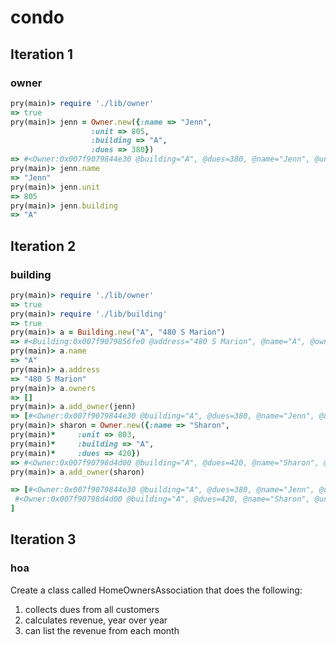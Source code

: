# condo

## Iteration 1
### owner
```ruby
pry(main)> require './lib/owner'
=> true
pry(main)> jenn = Owner.new({:name => "Jenn",
                  :unit => 805,
                  :building => "A",
                  :dues => 380})
=> #<Owner:0x007f9079844e30 @building="A", @dues=380, @name="Jenn", @unit=805>
pry(main)> jenn.name
=> "Jenn"
pry(main)> jenn.unit
=> 805
pry(main)> jenn.building
=> "A"

```
## Iteration 2
### building
```ruby
pry(main)> require './lib/owner'
=> true
pry(main)> require './lib/building'
=> true
pry(main)> a = Building.new("A", "480 S Marion")
=> #<Building:0x007f9079856fe0 @address="480 S Marion", @name="A", @owners=[]>
pry(main)> a.name
=> "A"
pry(main)> a.address
=> "480 S Marion"
pry(main)> a.owners
=> []
pry(main)> a.add_owner(jenn)
=> [#<Owner:0x007f9079844e30 @building="A", @dues=380, @name="Jenn", @unit=805>]
pry(main)> sharon = Owner.new({:name => "Sharon",
pry(main)*     :unit => 803,
pry(main)*     :building => "A",
pry(main)*     :dues => 420})
=> #<Owner:0x007f90798d4d00 @building="A", @dues=420, @name="Sharon", @unit=803>
pry(main)> a.add_owner(sharon)

=> [#<Owner:0x007f9079844e30 @building="A", @dues=380, @name="Jenn", @unit=805>,
 #<Owner:0x007f90798d4d00 @building="A", @dues=420, @name="Sharon", @unit=803>
]
```

## Iteration 3
### hoa
Create a class called HomeOwnersAssociation that does the following:
1. collects dues from all customers
2. calculates revenue, year over year
3. can list the revenue from each month
